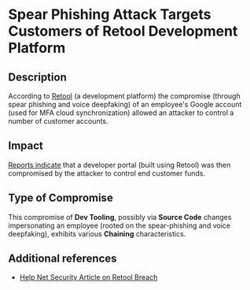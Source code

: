 <!-- cSpell:ignore deepfaking -->

# Spear Phishing Attack Targets Customers of Retool Development Platform

## Description

According to [Retool](https://retool.com/blog/mfa-isnt-mfa) (a development platform) the compromise (through spear phishing and voice deepfaking) of an employee's Google account (used for MFA cloud synchronization) allowed an attacker to control a number of customer accounts.

## Impact

[Reports indicate](https://www.coindesk.com/business/2023/09/13/phishing-attack-on-cloud-provider-with-fortune-500-clients-led-to-15m-crypto-theft-from-fortress-trust/) that a developer portal (built using Retool) was then compromised by the attacker to control end customer funds.

## Type of Compromise

This compromise of **Dev Tooling**, possibly via **Source Code** changes impersonating an employee (rooted on the spear-phishing and voice deepfaking), exhibits various **Chaining** characteristics.

## Additional references
- [Help Net Security Article on Retool Breach](https://www.helpnetsecurity.com/2023/09/14/retool-breach/)
